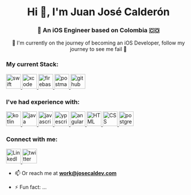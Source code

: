 <h1 align="center">Hi 👋, I'm Juan José Calderón</h1>
<h3 align="center">🍏 An iOS Engineer based on Colombia 🇨🇴</h3>
<p align="center">🌱 I'm currently on the journey of becoming an iOS Developer, follow my journey to see me fail 🚀</p>
<h3 align="left">My current Stack:</h3>
<p align="left">
   <a href="https://swift.org"> <img src="https://www.vectorlogo.zone/logos/swift/swift-icon.svg" alt="swift" width="40" height="40"/> </a>
  <a href="https://developer.apple.com/xcode/"> <img src="https://developer.apple.com/assets/elements/icons/xcode-12/xcode-12-96x96_2x.png" alt="xcode" width="40" height="40"/> </a>
  <a href="https://firebase.google.com/"> <img src="https://www.vectorlogo.zone/logos/firebase/firebase-icon.svg" alt="firebase" width="40" height="40"/> </a>
  <a href="https://postman.com"> <img src="https://www.vectorlogo.zone/logos/getpostman/getpostman-icon.svg" alt="postman" width="40" height="40"/> </a>
  <a href="https://github.com"> <img src="https://www.vectorlogo.zone/logos/github/github-tile.svg" alt="github" width="40" height="40"/> </a>
</p>
<h3 align="left">I've had experience with:</h3>
<p align="left">
  <a href="https://kotlinlang.org"> <img src="https://www.vectorlogo.zone/logos/kotlinlang/kotlinlang-icon.svg" alt="kotlin" width="40" height="40"/> </a>
  <a href="https://java.com"> <img src="https://www.vectorlogo.zone/logos/java/java-icon.svg" alt="java" width="40" height="40"/> </a>
  <a href="https://javascript.com"> <img src="https://upload.vectorlogo.zone/logos/javascript/images/239ec8a4-163e-4792-83b6-3f6d96911757.svg" alt="javascript" width="40" height="40"/> </a>
  <a href="https://typescriptlang.org"> <img src="https://upload.vectorlogo.zone/logos/typescriptlang/images/235f610f-bc79-428a-9511-b3de5c3b1208.svg" alt="ypescript" width="40" height="40"/> </a>
  <a href="https://angular.dev"> <img src="https://www.vectorlogo.zone/logos/angular/angular-icon.svg" alt="angular" width="40" height="40"/> </a>
  <a href="https://www.w3schools.com/html/"> <img src="https://www.vectorlogo.zone/logos/w3_html5/w3_html5-icon.svg" alt="HTML" width="40" height="40"/> </a>
  <a href="https://www.w3schools.com/css/"> <img src="https://www.vectorlogo.zone/logos/w3_css/w3_css-icon.svg" alt="CSS" width="40" height="40"/> </a>
  <a href="https://www.postgresql.org/"> <img src="https://www.vectorlogo.zone/logos/postgresql/postgresql-icon.svg" alt="postgresql" width="40" height="40"/> </a>
</p>
<h3 align="left">Connect with me:</h3>
<p align="left">
  <a href="https://linkedin.com/in/josecaldev"> <img src="https://www.vectorlogo.zone/logos/linkedin/linkedin-tile.svg" alt="LinkedIn" width="40" height="40"/> </a>
  <a href="https://x.com/josecaldev"> <img src="https://www.vectorlogo.zone/logos/twitter/twitter-tile.svg" alt="twitter" width="40" height="40"/> </a>

- 📫 Or reach me at **work@josecaldev.com**

- ⚡ Fun fact: ...
